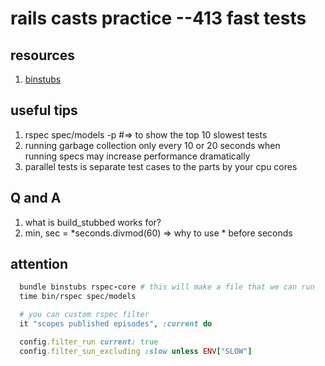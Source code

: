# rails casts practice --413 fast tests

## resources
1. [binstubs](https://github.com/sstephenson/rbenv/wiki/Understanding-binstubs)

## useful tips
1. rspec spec/models -p #=> to show the top 10 slowest tests
2. running garbage collection only every 10 or 20 seconds when \
  running specs may increase performance dramatically
3. parallel tests is separate test cases to the parts by your cpu cores

## Q and A
1. what is build_stubbed works for?
2. min, sec = *seconds.divmod(60) => why to use * before seconds

## attention

```ruby
  bundle binstubs rspec-core # this will make a file that we can run
  time bin/rspec spec/models 

  # you can custom rspec filter 
  it "scopes published episodes", :current do

  config.filter_run current: true
  config.filter_sun_excluding :slow unless ENV["SLOW"] 
```


